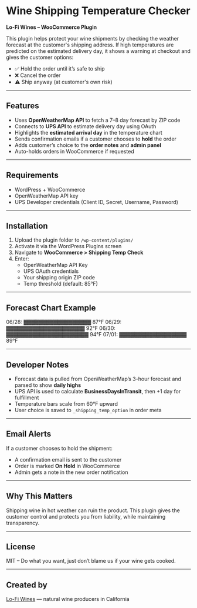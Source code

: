 # Wine Shipping Temperature Checker

**Lo-Fi Wines – WooCommerce Plugin**

This plugin helps protect your wine shipments by checking the weather forecast at the customer's shipping address. If high temperatures are predicted on the estimated delivery day, it shows a warning at checkout and gives the customer options:

- ✅ Hold the order until it’s safe to ship
- ❌ Cancel the order
- ⚠️ Ship anyway (at customer's own risk)

---

## Features

- Uses **OpenWeatherMap API** to fetch a 7–8 day forecast by ZIP code
- Connects to **UPS API** to estimate delivery day using OAuth
- Highlights the **estimated arrival day** in the temperature chart
- Sends confirmation emails if a customer chooses to **hold** the order
- Adds customer’s choice to the **order notes** and **admin panel**
- Auto-holds orders in WooCommerce if requested

---

## Requirements

- WordPress + WooCommerce
- OpenWeatherMap API key
- UPS Developer credentials (Client ID, Secret, Username, Password)

---

## Installation

1. Upload the plugin folder to `/wp-content/plugins/`
2. Activate it via the WordPress Plugins screen
3. Navigate to **WooCommerce > Shipping Temp Check**
4. Enter:
   - OpenWeatherMap API Key
   - UPS OAuth credentials
   - Your shipping origin ZIP code
   - Temp threshold (default: 85°F)

---

## Forecast Chart Example

06/28: ▓▓▓▓▓▓▓▓▓▓▓▓▓▓▓▓▓▓ 87°F
06/29: ▓▓▓▓▓▓▓▓▓▓▓▓▓▓▓▓▓▓▓▓▓ 92°F 
06/30: ▓▓▓▓▓▓▓▓▓▓▓▓▓▓▓▓▓▓▓▓▓▓ 94°F
07/01: ▓▓▓▓▓▓▓▓▓▓▓▓▓▓▓▓▓▓ 89°F

---

## Developer Notes

- Forecast data is pulled from OpenWeatherMap’s 3-hour forecast and parsed to show **daily highs**
- UPS API is used to calculate **BusinessDaysInTransit**, then +1 day for fulfillment
- Temperature bars scale from 60°F upward
- User choice is saved to `_shipping_temp_option` in order meta

---

## Email Alerts

If a customer chooses to hold the shipment:
- A confirmation email is sent to the customer
- Order is marked **On Hold** in WooCommerce
- Admin gets a note in the new order notification

---

## Why This Matters

Shipping wine in hot weather can ruin the product. This plugin gives the customer control and protects you from liability, while maintaining transparency.

---

## License

MIT – Do what you want, just don’t blame us if your wine gets cooked.

---

## Created by

[Lo-Fi Wines](https://www.lofi-wines.com) — natural wine producers in California

